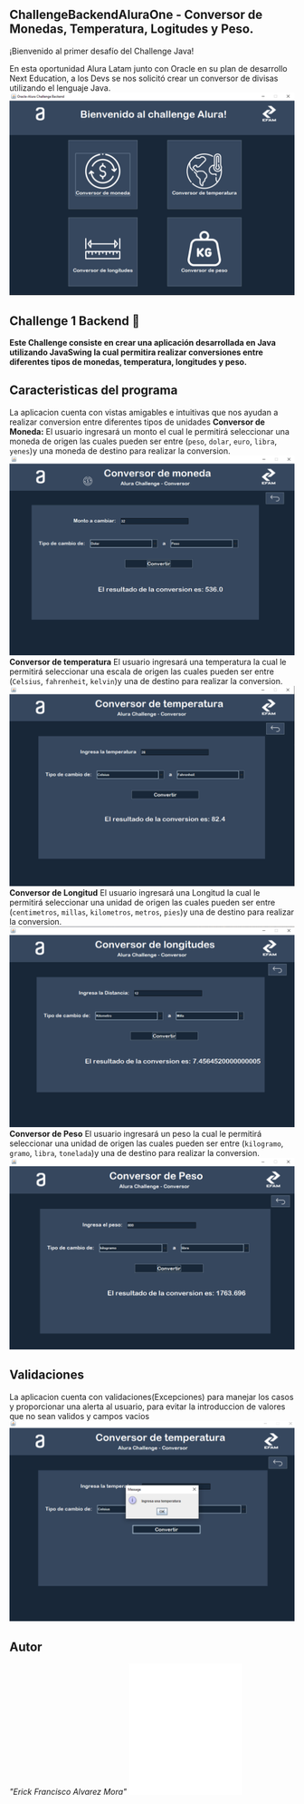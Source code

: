## ChallengeBackendAluraOne - Conversor de Monedas, Temperatura, Logitudes y Peso.
¡Bienvenido al primer desafío del Challenge Java!

En esta oportunidad Alura Latam junto con Oracle en su plan de desarrollo Next Education, a los Devs se nos solicitó crear un conversor de divisas utilizando el lenguaje Java.
![Vista principal del programa](./images/VistaInicio.png)

## Challenge 1 Backend 👋
**Este Challenge consiste en crear una aplicación desarrollada en Java utilizando JavaSwing la cual permitira realizar conversiones entre diferentes tipos de monedas, temperatura, longitudes y peso.**
 

 ## Caracteristicas del programa
 La aplicacion cuenta con vistas amigables e intuitivas que nos ayudan a realizar conversion entre diferentes tipos de unidades 
 **Conversor de Moneda:**
 El usuario ingresará un monto el cual le permitirá seleccionar una moneda de origen las cuales pueden ser entre (`peso`, `dolar`, `euro`, `libra`, `yenes`)y una moneda de destino para realizar la conversion.
 ![Vista conversion de moneda](images/VistaMoneda.png)
 **Conversor de temperatura**
El usuario ingresará una temperatura la cual le permitirá seleccionar una escala de origen las cuales pueden ser entre (`Celsius`, `fahrenheit`, `kelvin`)y una  de destino para realizar la conversion.
![Vista conversion de temperatura](images/VistaTemperatura.png)
**Conversor de Longitud**
El usuario ingresará una Longitud la cual le permitirá seleccionar una unidad de origen las cuales pueden ser entre (`centimetros`, `millas`, `kilometros`, `metros`, `pies`)y una  de destino para realizar la conversion.
![Vista conversion de temperatura](images/Vistalongitudes.png)
**Conversor de Peso**
El usuario ingresará un peso la cual le permitirá seleccionar una unidad de origen las cuales pueden ser entre (`kilogramo`,  `gramo`, `libra`, `tonelada`)y una  de destino para realizar la conversion.
![Vista conversion de temperatura](images/VistaPeso.png)

## Validaciones
La aplicacion cuenta con validaciones(Excepciones) para manejar los casos y proporcionar una alerta al usuario, para evitar la introduccion de valores que no sean validos y campos vacios
![Vista conversion de temperatura](images/validaciones.png)
## Autor
*"Erick Francisco Alvarez Mora"*
![Logo](src/com.oracle.images/svg1.png)